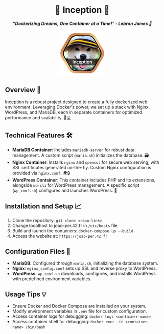 <h1 align="center">
	🐳 Inception 🐳
</h1>

<p align="center">
	<b><i> "Dockerizing Dreams, One Container at a Time!" - Lebron James 🏀 </i></b>
</p>

<div align="center">
    <img alt="Inception" src="https://github.com/joao-per/joao-per/blob/main/Badges/Inception.png" />
</div>

## Overview 🌟

Inception is a robust project designed to create a fully dockerized web environment. Leveraging Docker's power, we set up a stack with Nginx, WordPress, and MariaDB, each in separate containers for optimized performance and scalability. 🐳💻

## Technical Features 🛠️

- **MariaDB Container**: Includes `mariadb-server` for robust data management. A custom script (`maria.sh`) initializes the database. 🗃️
- **Nginx Container**: Installs `nginx` and `openssl` for secure web serving, with SSL certificates generated on-the-fly. Custom Nginx configuration is provided via `nginx.conf`. 🌍🔒
- **WordPress Container**: This container includes PHP and its extensions, alongside `wp-cli` for WordPress management. A specific script (`wp_conf.sh`) configures and launches WordPress. 📝

## Installation and Setup 📈

1. Clone the repository: `git clone <repo-link>`
2. Change localhost to joao-per.42.fr in `/etc/hosts` file
3. Build and launch the containers: `docker-compose up --build`
4. Access the website at: `https://joao-per.42.fr`

## Configuration Files 📝

- **MariaDB**: Configured through `maria.sh`, initializing the database system.
- **Nginx**: `nginx_config.conf` sets up SSL and reverse proxy to WordPress.
- **WordPress**: `wp_conf.sh` downloads, configures, and installs WordPress with predefined environment variables.

## Usage Tips 💡

- Ensure Docker and Docker Compose are installed on your system.
- Modify environment variables in `.env` file for custom configuration.
- Access container logs for debugging: `docker logs <container-name>`
- Access container shell for debugging: `docker exec -it <container-name> /bin/bash`